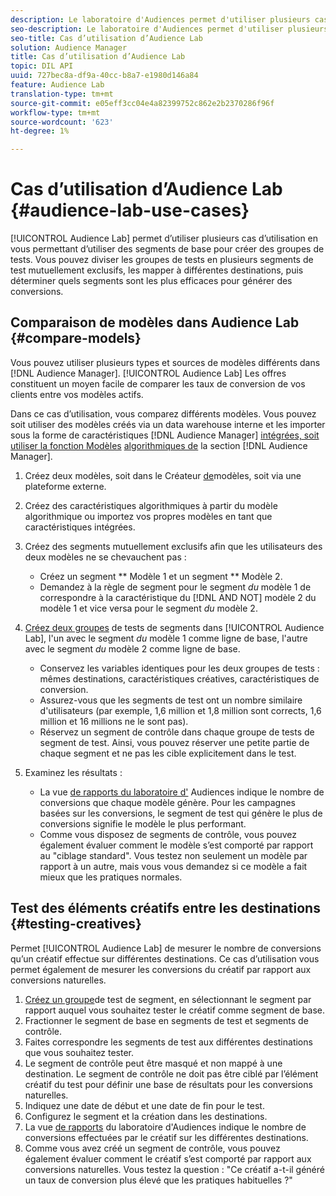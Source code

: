 ```yaml
---
description: Le laboratoire d'Audiences permet d'utiliser plusieurs cas d'utilisation en vous permettant d'utiliser des segments de base pour créer des groupes de tests. Vous pouvez diviser les groupes de tests en plusieurs segments de test mutuellement exclusifs, les mapper à différentes destinations, puis déterminer quels segments sont les plus efficaces pour générer des conversions.
seo-description: Le laboratoire d'Audiences permet d'utiliser plusieurs cas d'utilisation en vous permettant d'utiliser des segments de base pour créer des groupes de tests. Vous pouvez diviser les groupes de tests en plusieurs segments de test mutuellement exclusifs, les mapper à différentes destinations, puis déterminer quels segments sont les plus efficaces pour générer des conversions.
seo-title: Cas d’utilisation d’Audience Lab
solution: Audience Manager
title: Cas d’utilisation d’Audience Lab
topic: DIL API
uuid: 727bec8a-df9a-40cc-b8a7-e1980d146a84
feature: Audience Lab
translation-type: tm+mt
source-git-commit: e05eff3cc04e4a82399752c862e2b2370286f96f
workflow-type: tm+mt
source-wordcount: '623'
ht-degree: 1%

---
```



# Cas d’utilisation d’Audience Lab {#audience-lab-use-cases}

[!UICONTROL Audience Lab] permet d’utiliser plusieurs cas d’utilisation en vous permettant d’utiliser des segments de base pour créer des groupes de tests. Vous pouvez diviser les groupes de tests en plusieurs segments de test mutuellement exclusifs, les mapper à différentes destinations, puis déterminer quels segments sont les plus efficaces pour générer des conversions.

## Comparaison de modèles dans Audience Lab {#compare-models}

Vous pouvez utiliser plusieurs types et sources de modèles différents dans [!DNL Audience Manager]. [!UICONTROL Audience Lab] Les offres constituent un moyen facile de comparer les taux de conversion de vos clients entre vos modèles actifs.

<!-- audience-lab-compare-models.xml -->

Dans ce cas d’utilisation, vous comparez différents modèles. Vous pouvez soit utiliser des modèles créés via un data warehouse interne et les importer sous la forme de caractéristiques [!DNL Audience Manager] [intégrées, soit utiliser la fonction Modèles](../../features/traits/create-onboarded-rule-based-traits.md#create-rules-based-or-onboarded-traits) [algorithmiques de](../../features/algorithmic-models/understanding-models.md) la section [!DNL Audience Manager].

1. Créez deux modèles, soit dans le Créateur [de](../../features/algorithmic-models/create-model.md)modèles, soit via une plateforme externe.
1. Créez des caractéristiques [](../../features/traits/create-algorithmic-traits.md) algorithmiques à partir du modèle algorithmique ou importez vos propres modèles en tant que caractéristiques intégrées.
1. Créez des segments mutuellement exclusifs afin que les utilisateurs des deux modèles ne se chevauchent pas :

   * Créez un segment ** Modèle 1 et un segment ** Modèle 2.
   * Demandez à la règle de segment pour le segment *du* modèle 1 de correspondre à la caractéristique du [!DNL AND NOT] modèle 2 du modèle 1 et vice versa pour le segment *du* modèle 2.

1. [Créez deux groupes](../../features/audience-lab/audience-lab-manage-test-groups.md#create-test-groups) de tests de segments dans [!UICONTROL Audience Lab], l&#39;un avec le segment *du* modèle 1 comme ligne de base, l&#39;autre avec le segment *du* modèle 2 comme ligne de base.

   * Conservez les variables identiques pour les deux groupes de tests : mêmes destinations, caractéristiques créatives, caractéristiques de conversion.
   * Assurez-vous que les segments de test ont un nombre similaire d&#39;utilisateurs (par exemple, 1,6 million et 1,8 million sont corrects, 1,6 million et 16 millions ne le sont pas).
   * Réservez un segment de contrôle dans chaque groupe de tests de segment de test. Ainsi, vous pouvez réserver une petite partie de chaque segment et ne pas les cible explicitement dans le test.

1. Examinez les résultats :

   * La vue [de rapports du laboratoire d&#39;](../../features/audience-lab/audience-lab-reporting-view.md) Audiences indique le nombre de conversions que chaque modèle génère. Pour les campagnes basées sur les conversions, le segment de test qui génère le plus de conversions signifie le modèle le plus performant.
   * Comme vous disposez de segments de contrôle, vous pouvez également évaluer comment le modèle s’est comporté par rapport au &quot;ciblage standard&quot;. Vous testez non seulement un modèle par rapport à un autre, mais vous vous demandez si ce modèle a fait mieux que les pratiques normales.

## Test des éléments créatifs entre les destinations {#testing-creatives}

<!-- audience-lab-creatives-across-destinations.xml -->

Permet [!UICONTROL Audience Lab] de mesurer le nombre de conversions qu’un créatif effectue sur différentes destinations. Ce cas d’utilisation vous permet également de mesurer les conversions du créatif par rapport aux conversions naturelles.

1. [Créez un groupe](../../features/audience-lab/audience-lab-manage-test-groups.md#create-test-groups)de test de segment, en sélectionnant le segment par rapport auquel vous souhaitez tester le créatif comme segment de base.
1. Fractionner le segment de base en segments de test et segments de contrôle.
1. Faites correspondre les segments de test aux différentes destinations que vous souhaitez tester.
1. Le segment de contrôle peut être masqué et non mappé à une destination. Le segment de contrôle ne doit pas être ciblé par l’élément créatif du test pour définir une base de résultats pour les conversions naturelles.
1. Indiquez une date de début et une date de fin pour le test.
1. Configurez le segment et la création dans les destinations.
1. La vue [de rapports](../../features/audience-lab/audience-lab-reporting-view.md) du laboratoire d&#39;Audiences indique le nombre de conversions effectuées par le créatif sur les différentes destinations.
1. Comme vous avez créé un segment de contrôle, vous pouvez également évaluer comment le créatif s’est comporté par rapport aux conversions naturelles. Vous testez la question : &quot;Ce créatif a-t-il généré un taux de conversion plus élevé que les pratiques habituelles ?&quot;
